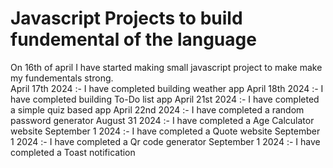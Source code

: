 <h1> Javascript Projects to build fundemental of the language</h1>
On 16th of april I have started making small javascript project to make make my fundementals strong.<br>
April 17th 2024 :- I have completed building weather app
April 18th 2024 :- I have completed building To-Do list app
April 21st 2024 :- I have completed a simple quiz based app
April 22nd 2024 :- I have completed a random password generator
August 31 2024  :- I have completed a Age Calculator website
September 1 2024  :- I have completed a Quote website
September 1 2024  :- I have completed a Qr code generator
September 1 2024  :- I have completed a Toast notification
